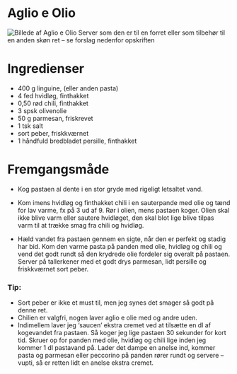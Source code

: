 # Aglio e Olio

![Billede af Aglio e Olio](/home/raske/Documents/Opskrifter/images/aglio_e_olio.webp)
Server som den er til en forret eller som tilbehør til en anden skøn ret – se forslag nedenfor opskriften


# Ingredienser
- 400 g linguine, (eller anden pasta)
- 4 fed hvidløg, finthakket
- 0,50 rød chili, finthakket
- 3 spsk olivenolie
- 50 g parmesan, friskrevet
- 1 tsk salt
- sort peber, friskkværnet
- 1 håndfuld bredbladet persille, finthakket

# Fremgangsmåde
- Kog pastaen al dente i en stor gryde med rigeligt letsaltet vand.

- Kom imens hvidløg og finthakket chili i en sauterpande med olie og tænd for lav varme, fx på 3 ud af 9. Rør i olien, mens pastaen koger. Olien skal ikke blive varm eller sautere hvidløget, den skal blot lige blive tilpas varm til at trække smag fra chili og hvidløg.

- Hæld vandet fra pastaen gennem en sigte, når den er perfekt og stadig har bid. Kom den varme pasta på panden  med olie, hvidløg og chili og vend det godt rundt så den krydrede olie fordeler sig overalt på pastaen. Server på tallerkener med et godt drys parmesan, lidt persille og friskkværnet sort peber.

### Tip: 
- Sort peber er ikke et must til, men jeg synes det smager så godt på denne ret.
- Chilien er valgfri, nogen laver aglio e olie med og andre uden.
- Indimellem laver jeg ‘saucen’ ekstra cremet ved at tilsætte en dl af kogevandet fra pastaen. Så koger jeg lige pastaen 30 sekunder for kort tid. Skruer op for panden med olie, hvidløg og chili lige inden jeg kommer 1 dl pastavand på. Lader det dampe en anelse ind, kommer pasta og parmesan eller peccorino på panden rører rundt og servere – vupti, så er retten lidt en anelse ekstra cremet.

